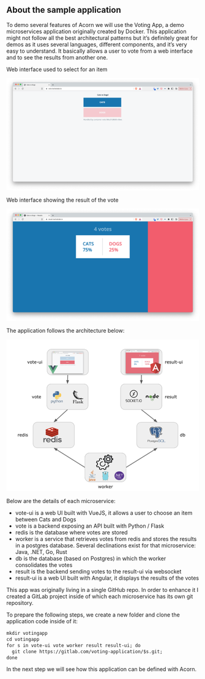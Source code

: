 ## About the sample application

To demo several features of Acorn we will use the Voting App, a demo microservices application originally created by Docker. This application might not follow all the best architectural patterns but it’s definitely great for demos as it uses several languages, different components, and it’s very easy to understand. It basically allows a user to vote from a web interface and to see the results from another one.

Web interface used to select for an item

![Vote UI](./images/votingapp/vote-ui.png)


Web interface showing the result of the vote

![Result UI](./images/votingapp/result-ui.png)


The application follows the architecture below:

![Architecture](./images/votingapp/architecture.png)

Below are the details of each microservice:

- vote-ui is a web UI built with VueJS, it allows a user to choose an item between Cats and Dogs
- vote is a backend exposing an API built with Python / Flask
- redis is the database where votes are stored
- worker is a service that retrieves votes from redis and stores the results in a postgres database. Several declinations exist for that microservice: Java, .NET, Go, Rust
- db is the database (based on Postgres) in which the worker consolidates the votes
- result is the backend sending votes to the result-ui via websocket
- result-ui is a web UI built with Angular, it displays the results of the votes

This app was originally living in a single GitHub repo. In order to enhance it I created a GitLab project inside of which each microservice has its own git repository. 

To prepare the following steps, we create a new folder and clone the application code inside of it:

```
mkdir votingapp
cd votingapp
for s in vote-ui vote worker result result-ui; do 
  git clone https://gitlab.com/voting-application/$s.git;
done
```

In the next step we will see how this application can be defined with Acorn.
